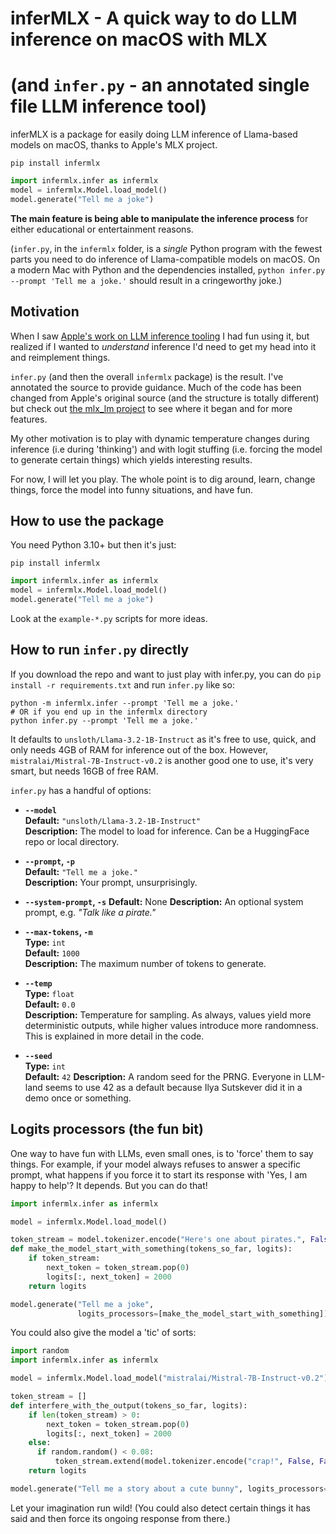 # inferMLX - A quick way to do LLM inference on macOS with MLX
# (and `infer.py` - an annotated single file LLM inference tool)

inferMLX is a package for easily doing LLM inference of Llama-based models on macOS, thanks to Apple's MLX project.

```
pip install infermlx
```

```python
import infermlx.infer as infermlx
model = infermlx.Model.load_model()
model.generate("Tell me a joke")
```
**The main feature is being able to manipulate the inference process** for either educational or entertainment reasons.

(`infer.py`, in the `infermlx` folder, is a *single* Python program with the fewest parts you need to do inference of Llama-compatible models on macOS. On a modern Mac with Python and the dependencies installed, `python infer.py --prompt 'Tell me a joke.'` should result in a cringeworthy joke.)

## Motivation

When I saw [Apple's work on LLM inference tooling](https://github.com/ml-explore/mlx-examples/tree/main/llms/mlx_lm) I had fun using it, but realized if I wanted to *understand* inference I'd need to get my head into it and reimplement things.

`infer.py` (and then the overall `infermlx` package) is the result. I've annotated the source to provide guidance. Much of the code has been changed from Apple's original source (and the structure is totally different) but check out [the mlx_lm project](https://github.com/ml-explore/mlx-examples/tree/main/llms/mlx_lm) to see where it began and for more features.

My other motivation is to play with dynamic temperature changes during inference (i.e during 'thinking') and with logit stuffing (i.e. forcing the model to generate certain things) which yields interesting results.

For now, I will let you play. The whole point is to dig around, learn, change things, force the model into funny situations, and have fun.

## How to use the package

You need Python 3.10+ but then it's just:

```
pip install infermlx
```

```python
import infermlx.infer as infermlx
model = infermlx.Model.load_model()
model.generate("Tell me a joke")
```

Look at the `example-*.py` scripts for more ideas.

## How to run `infer.py` directly

If you download the repo and want to just play with infer.py, you can do `pip install -r requirements.txt` and run `infer.py` like so:

```
python -m infermlx.infer --prompt 'Tell me a joke.' 
# OR if you end up in the infermlx directory
python infer.py --prompt 'Tell me a joke.' 
```

It defaults to `unsloth/Llama-3.2-1B-Instruct` as it's free to use, quick, and only needs 4GB of RAM for inference out of the box. However, `mistralai/Mistral-7B-Instruct-v0.2` is another good one to use, it's very smart, but needs 16GB of free RAM.

`infer.py` has a handful of options:

- **`--model`**  
  **Default:** `"unsloth/Llama-3.2-1B-Instruct"`  
  **Description:** The model to load for inference. Can be a HuggingFace repo or local directory.

- **`--prompt`, `-p`**  
  **Default:** `"Tell me a joke."`  
  **Description:** Your prompt, unsurprisingly.

- **`--system-prompt`, `-s`**
  **Default:** None
  **Description:** An optional system prompt, e.g. *"Talk like a pirate."*

- **`--max-tokens`, `-m`**  
  **Type:** `int`  
  **Default:** `1000`  
  **Description:** The maximum number of tokens to generate.

- **`--temp`**  
  **Type:** `float`  
  **Default:** `0.0`  
  **Description:** Temperature for sampling. As always, values yield more deterministic outputs, while higher values introduce more randomness. This is explained in more detail in the code.

- **`--seed`**  
  **Type:** `int`  
  **Default:** `42`
  **Description:** A random seed for the PRNG. Everyone in LLM-land seems to use 42 as a default because Ilya Sutskever did it in a demo once or something.

## Logits processors (the fun bit)

One way to have fun with LLMs, even small ones, is to 'force' them to say things. For example, if your model always refuses to answer a specific prompt, what happens if you force it to start its response with 'Yes, I am happy to help'? It depends. But you can do that!

```python
import infermlx.infer as infermlx

model = infermlx.Model.load_model()

token_stream = model.tokenizer.encode("Here's one about pirates.", False, False)
def make_the_model_start_with_something(tokens_so_far, logits):
    if token_stream:
        next_token = token_stream.pop(0)
        logits[:, next_token] = 2000
    return logits

model.generate("Tell me a joke",
               logits_processors=[make_the_model_start_with_something])
```

You could also give the model a 'tic' of sorts:

```python
import random
import infermlx.infer as infermlx

model = infermlx.Model.load_model("mistralai/Mistral-7B-Instruct-v0.2")

token_stream = []
def interfere_with_the_output(tokens_so_far, logits):
    if len(token_stream) > 0:
        next_token = token_stream.pop(0)
        logits[:, next_token] = 2000
    else:
      if random.random() < 0.08:
          token_stream.extend(model.tokenizer.encode("crap!", False, False))
    return logits

model.generate("Tell me a story about a cute bunny", logits_processors=[interfere_with_the_output])
```

Let your imagination run wild! (You could also detect certain things it has said and then force its ongoing response from there.)